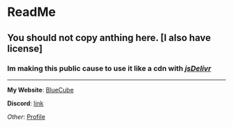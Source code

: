 # ReadMe
## You should not copy anthing here. [I also have license]
### Im making this public cause to use it like a cdn with _**[jsDelivr](https://www.jsdelivr.com/github)**_
-----
**My Website**: [BlueCube](https://bluecube.pages.dev/)

**Discord**: [link](https://discord.com/users/1277273695529992284)

_Other_: [Profile](https://bluecube.pages.dev/user/Five2357)
